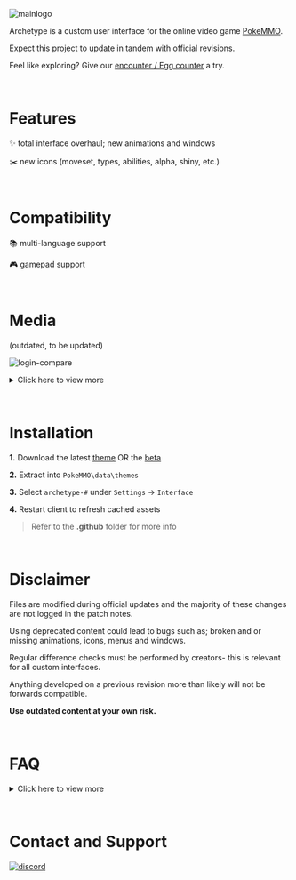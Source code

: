 ![mainlogo](https://cdn.discordapp.com/attachments/894130957588766770/995035312592015420/archetype.png)

Archetype is a custom user interface for the online video game [PokeMMO](https://pokemmo.com/).

Expect this project to update in tandem with official revisions.

Feel like exploring? Give our [encounter / Egg counter](https://github.com/ssjshields/archetype/tree/counter#readme) a try.

&nbsp;
# Features
✨ total interface overhaul; new animations and windows

✂️ new icons (moveset, types, abilities, alpha, shiny, etc.)

&nbsp;
# Compatibility
📚 multi-language support

🎮 gamepad support

&nbsp;
# Media
(outdated, to be updated)

![login-compare](https://cdn.discordapp.com/attachments/859209706576805919/1007583380793200730/login.gif)
<details>
  <summary>Click here to view more</summary>
&nbsp;

![archetype server select](https://user-images.githubusercontent.com/88489119/187584889-b7675b6e-5c5f-419f-9884-75aeee05754a.png)

![j9g6i0_AdobeExpress](https://user-images.githubusercontent.com/88489119/187600117-3df08add-9a39-4f02-97a0-7b2b73a5f12b.gif)

![archetype main preview 1](https://user-images.githubusercontent.com/88489119/187584837-9769bbe4-2f20-4ad8-a592-a848f9a4c86e.png)

![archetype main preview 2](https://user-images.githubusercontent.com/88489119/187584873-abf196fb-7e60-4b9b-9a09-bd70f5b4f794.png)

![archetype battle preview 1](https://user-images.githubusercontent.com/88489119/187585153-8ea91f61-570b-4a24-9920-01eda6b3313c.png)

![archetype battle preview 3](https://user-images.githubusercontent.com/88489119/187585398-661f0fde-2ea1-4227-a194-48a85932b17d.png)

![archetype battle preview 2](https://user-images.githubusercontent.com/88489119/187585248-36764fa9-ebd4-496b-8340-c699edf1a73a.png)

more to be added

</details>

&nbsp;
# Installation
**1.** Download the latest [theme](https://github.com/ssjshields/archetype/archive/refs/heads/stable.zip) OR the [beta](https://github.com/ssjshields/archetype/archive/refs/heads/beta.zip)

**2.** Extract into `PokeMMO\data\themes`

**3.** Select `archetype-#` under `Settings` → `Interface`

**4.** Restart client to refresh cached assets

> Refer to the **.github** folder for more info

&nbsp;
# Disclaimer

Files are modified during official updates and the majority of these changes are not logged in the patch notes. 

Using deprecated content could lead to bugs such as; broken and or missing animations, icons, menus and windows.

Regular difference checks must be performed by creators- this is relevant for all custom interfaces.

Anything developed on a previous revision more than likely will not be forwards compatible.

**Use outdated content at your own risk.**

&nbsp;
# FAQ
<details>
  <summary>Click here to view more</summary>

### Does this work on mobile?
> Unfortunately, no- desktop only

### How can I download the Counter?
> Check out the [counter branch](https://github.com/ssjshields/archetype/tree/counter)

### Which client version do I have?
> Refer to `PokeMMO\revision.txt`

### How can I report a bug?
> Join our [Discord server](https://discord.gg/rYg7ntqQRY) Support channel

**1.** Ensure you have the latest [theme](https://github.com/ssjshields/archetype/archive/refs/heads/21316.zip)

**2.** Attach the `console.log` found at `PokeMMO\log`
</details>

&nbsp;
# Contact and Support
[![discord](https://assets-global.website-files.com/6257adef93867e50d84d30e2/62594fddd654fc29fcc07359_cb48d2a8d4991281d7a6a95d2f58195e.svg)](https://discord.gg/rYg7ntqQRY)

